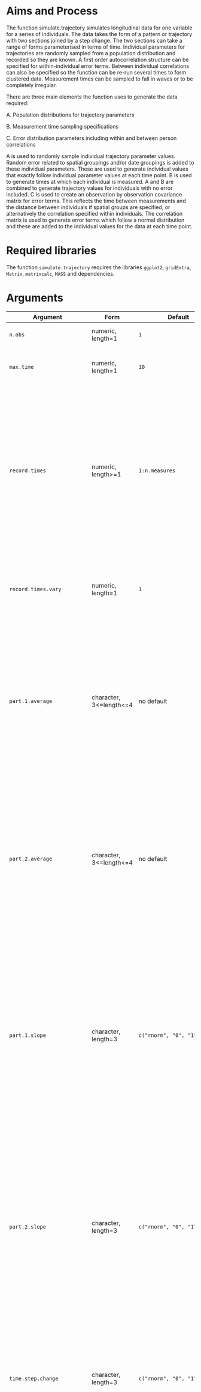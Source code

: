 # Aims and Process
The function simulate.trajectory simulates longitudinal data for one variable for a series of individuals. The data takes the form of a pattern or trajectory with two sections joined by a step change. The two sections can take a range of forms parameterised in terms of time. Individual parameters for trajectories are randomly sampled from a population distribution and recorded so they are known. A first order autocorrelation structure can be specified for within-individual error terms. Between individual correlations can also be specified so the function can be re-run several times to form clustered data. Measurement times can be sampled to fall in waves or to be completely irregular.

There are three main elements the function uses to generate the data required:

A.	Population distributions for trajectory parameters

B.	Measurement time sampling specifications

C.	Error distribution parameters including within and between person correlations

A is used to randomly sample individual trajectory parameter values. Random error related to spatial groupings and/or date groupings is added to these individual parameters. These are used to generate individual values that exactly follow individual parameter values at each time point. B is used to generate times at which each individual is measured. A and B are combined to generate trajectory values for individuals with no error included. C is used to create an observation by observation covariance matrix for error terms. This reflects the time between measurements and the distance between individuals if spatial groups are specified, or alternatively the correlation specified within individuals. The correlation matrix is used to generate error terms which follow a normal distribution and these are added to the individual values for the data at each time point. 

# Required libraries
The function `simulate.trajectory` requires the libraries `ggplot2`, `gridExtra`, `Matrix`, `matrixcalc`, `MASS` and dependencies.

# Arguments
|Argument|Form|Default|Description|
|---|---|---|---|
|`n.obs`|numeric, length=1|`1`|Number of trajectories to generate
|`max.time`|numeric, length=1|`10`|Maximum time of window to simulate data in (minimum is always zero)|
|`record.times`|numeric, length>=1|`1:n.measures`|Two options. For wave measurements, specify the times at which the waves occur. Recording times will vary around the specified times. For irregular measurements, specify the number of records collected and a uniform distribution will be used to choose this many recording times for each trajectory.|
|`record.times.vary`|numeric, length=1|`1`|Only required for wave measurements. Amount of variation of actual measurement times around those specified in record.times.|
|`part.1.average`|character, 3<=length<=4|no default|Population distribution of the average value of the first trajectory section. Individual averages will be sampled from this distribution. Takes the form `distribution, parameter1, parameter2`. Two of `part.1.average`, `part.2.average` and `value.step.change` must be specified. If all three are specified, `part.2.average` is ignored.|
|`part.2.average`|character, 3<=length<=4|no default|Population distribution of the average value of the second trajectory section. Individual averages will be sampled from this distribution. Takes the form `distribution, parameter1, parameter2`. Two of `part.1.average`, `part.2.average` and `value.step.change` must be specified. If all three are specified, `part.2.average` is ignored.|
|`part.1.slope`|character, length=3|`c("rnorm", "0", "1", "1")`|Population distribution of the slope parameter for the first trajectory section. Individual averages will be sampled from this distribution. Takes the form `distribution, parameter1, parameter2, multiplier`. The `multiplier` defaults to 1 and can be specified in terms of `t` (for time) if a non-linear pattern is required, for example, specifying `t` will give a quadratic curve and `t^2` cubic.|
|`part.2.slope`|character, length=3|`c("rnorm", "0", "1", "1")`|Population distribution of the slope parameter for the second trajectory section. Individual averages will be sampled from this distribution. Takes the form `distribution, parameter1, parameter2, multiplier`. The `multiplier` defaults to 1 and can be specified in terms of `t` (for time) if a non-linear pattern is required, for example, specifying `t` will give a quadratic curve and `t^2` cubic.|
|`time.step.change`|character, length=3|`c("rnorm", "0", "1", "1")`|Population distribution of the time at which the step change between trajectory sections occurs. Individual averages will be sampled from this distribution. Takes the form `distribution, parameter1, parameter2`.|
|`value.step.change`|character, length=3|no default|Population distribution of the average value of the step change between trajectory sections. Individual averages will be sampled from this distribution. Takes the form `distribution, parameter1, parameter2`. Two of `part.1.average`, `part.2.average` and `value.step.change` must be specified. If all three are specified, `part.2.average` is ignored.|
|`sd.error`|character, length=3|`sd.error=c("rlnorm","0.5", "0.5")`|Population distribution of the standard deviation of total random error terms for each individual. Individual averages will be sampled from this distribution. Takes the form `distribution, parameter1, parameter2`. The absolute value of any negative values will be used.|
|`between.cor`|numeric, length=1|`0`|Correlation of error terms between individuals at the same time point. Must be between -1 and 1.|
|`within.cor`|numeric, length=1|`0`|Correlation of error terms within individuals at adjacent time points. An order 1 autocorrelation structure is specified within individuals. Must be between -1 and 1.|
|`dayreps`|numeric, length=1|`1`|Routes can be measured over the time specified on multiple occasions (for example, different days). This specifies the number of these occasions.|
|`dayreps.cor`|numeric, length=1|`0`|Error correlation between data measured at the same time on the same route on consecutive days.|
|`spacegroups`|numeric, length=1|no default|Number of spatial groups or clusters of individuals to be included in the dataset.|
|`spacegroups.size`|numeric, length=1|no default|The average deviation of the x and y coordinates for an individual in a spatial group from its centre (the distribution of points follows a bivariate normal distribution, this is the standard deviation of both distributions that comprise this).|
|`origin.dest`|logical, length=1|`FALSE`|If `TRUE`, data will be associated with a 'route' between two spatial points.|
|`area.x`|numeric, length=1|no default|Upper bound for x-coordinates of the centre of each spatial group. These will be sampled from a uniform distribution spanning from zero to this value.|
|`area.y`|numeric, length=1|no default|Upper bound for y-coordinates of the centre of each spatial group. These will be sampled from a uniform distribution spanning from zero to this value.|
|`sd.ratio`|numeric, length=1|`0.5`|Random variation in parameters in different spatial or route groups as a fraction of the random variation in parameters specified in `part.1.average`, `part.1.slope` etc.|
|`sd.ratio.day`|numeric, length=1|`0.5`|Random variation in parameters on different `dayreps` as a fraction of the random variation introduced to the parameters (the third argument for each of `part.1.average`, `part.1.slope` etc.) If `sd.ratio.day` is set to zero there will be no random variation in parameters or horizontal offset within spatial groups for different days.|
|`print.plot`|logical, length=1|`TRUE`|Whether the summary plot is produced.|
|`offset.amount`|numeric, length=1|`0`|For specifying a horizontal offset for each spatial group.  Each group will be offset by a value sampled from a normal distribution with mean 0 and standard deviation `offset.amount` with some random within-group variation around this value.|
|`fixed.effect.part.1.slope`|numeric, length=`n.obs`|`NULL`|A vector of values specifying a fixed amount by which `part.1.slope` will be multiplied for each observation unit|
# Output
The function outputs a list containing a maximum of 8 elements:

|Element|Description|
|---|---|
|`data`|Data frame containing simulated data in long format|
|`simulation.summary`|Data frame containing variables showing individual input parameters, values expected from a simulation with no error (given discrete measurement times), and actual parameters from simulated data.|
|`plot`|Graphical object containing spaghetti plot of trajectories and differences of average values and step change values from inputs and expected values. Can be displayed using `plot()` function.|
|`section1.function`|Individual functions specified for first trajectory section (including multiplier)|
|`section2.function`|Individual functions specified for second trajectory section (including multiplier)|
|`coordinates.info`|Contains two parts. The first contains central coordinates for each spatial group. The second contains individual level coordinates and spatial group membership.|
|`group.info`	|Data frame containing information about the average parameter values in spatial and day groups.|
|`distmat`|Matrix or list of two matrixes detailing the distances between observation unit locations or observation unit origins and destinations.|

# Warning messages
Common warning messages include the following:

`In max(recordtime[which(recordtime[, i] <= prejumpt[i]), i]) :`
  `no non-missing arguments to max; returning –Inf`

`In min(recordtime[which(recordtime[, i] >= postjumpt[i]), i]) :`
  `no non-missing arguments to max; returning Inf`

`Removed 1 rows containing non-finite values (stat_density).`

These occur if wave or irregular sampling is specified and an individual has no recording times either before or after the step change. This means some summary values cannot be calculated but does not cause any other issues.

# Example of use
The following function call simulates data for 50 individuals over 30 time points. The first function section follows a log(time) curve and the second follows a cos(time)*time curve. The coefficients for these are from a lognormal distribution with parameters 1 and 0.1 and normal distribution with parameters 1 and 0.5, respectively. Individual step-change times are chosen from a uniform distribution spanning from time=10 to time=20 and the step change value is chosen from a normal distribution with mean -100 and standard deviation 3. While error terms are normally distributed, individual level error standard deviations are chosen from a lognormal distribution. Adjacent measurements within individuals have an error correlation of 0.5. Simultaneous measurements for different individuals have an error correlation of 0.5. Measurements are taken irregularly, 10 times for each individual. The figure below shows the plots produced by the function.

`B <- simulate_trajectory(n.obs=50 , 
                         max.time=30, 
                         record.times=10, 
                         part.1.average=c("rnorm","100", "3"), 
                         part.1.slope=c("rlnorm", "1", "0.1", "log(t)/t") , 
                         part.2.slope=c("rnorm", "1", "0.5", "cos(t)") , 
                         time.step.change=c("runif","10", "20") , 
                         value.step.change=c("rnorm","-100", "3"), 
                         sd.error=c("rlnorm","1", "0.5"), 
                         between.cor=0.3, 
                         within.cor=0.5, 
                         dayreps=1,
                         spacegroups=2, 
                         spacegroup.size=1, 
                         area.x=30, 
                         area.y=30,
                         sd.ratio=0.5,
                         offset.amount=0)`

![Graphs produced by example code](https://user-images.githubusercontent.com/25984118/48132614-1e82fd80-e28c-11e8-87fd-2c759ff75593.png)


# Limitations
A number of limitations have been identified to date, however, more will likely become apparent as the function is used more frequently.

•	A step change must be specified for the distribution to run. As the first and second section slope parameters (at the individual level) are randomly selected from orthogonal distributions, the function cannot be manipulated to follow exactly the same shape throughout the measurement period, but the step change can be set to have a value of 0 for all individuals by specifying a distribution with no variation. It would also be possible discard data on one side of the step change if desired. If the step change is required to occur at the same time for all individuals (for example, to represent an external event), a distribution with no variation may be specified for this time.

•	Two parameter values must be specified for each distribution involved which excludes distributions with other numbers of parameters, such as the exponential distribution.
